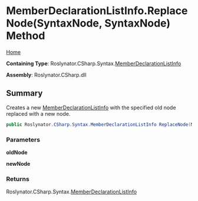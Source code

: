 # MemberDeclarationListInfo\.ReplaceNode\(SyntaxNode, SyntaxNode\) Method

[Home](../../../../../README.md)

**Containing Type**: Roslynator\.CSharp\.Syntax\.[MemberDeclarationListInfo](../README.md)

**Assembly**: Roslynator\.CSharp\.dll

## Summary

Creates a new [MemberDeclarationListInfo](../README.md) with the specified old node replaced with a new node\.

```csharp
public Roslynator.CSharp.Syntax.MemberDeclarationListInfo ReplaceNode(Microsoft.CodeAnalysis.SyntaxNode oldNode, Microsoft.CodeAnalysis.SyntaxNode newNode)
```

### Parameters

**oldNode**

**newNode**

### Returns

Roslynator\.CSharp\.Syntax\.[MemberDeclarationListInfo](../README.md)

